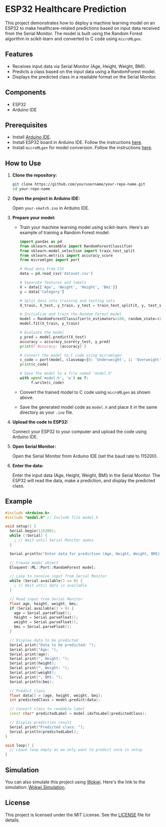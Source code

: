 # ESP32 Healthcare Prediction

This project demonstrates how to deploy a machine learning model on an ESP32 to make healthcare-related predictions based on input data received from the Serial Monitor. The model is built using the Random Forest algorithm in scikit-learn and converted to C code using `microMLgen`.

## Features

- Receives input data via Serial Monitor (Age, Height, Weight, BMI).
- Predicts a class based on the input data using a RandomForest model.
- Displays the predicted class in a readable format on the Serial Monitor.

## Components

- ESP32
- Arduino IDE

## Prerequisites

- Install [Arduino IDE](https://www.arduino.cc/en/software).
- Install ESP32 board in Arduino IDE. Follow the instructions [here](https://docs.espressif.com/projects/arduino-esp32/en/latest/installing.html).
- Install `microMLgen` for model conversion. Follow the instructions [here](https://github.com/eloquentarduino/micromlgen).

## How to Use

1. **Clone the repository:**

   ```bash
   git clone https://github.com/yourusername/your-repo-name.git
   cd your-repo-name
   ```

2. **Open the project in Arduino IDE:**

   Open `your-sketch.ino` in Arduino IDE.

3. **Prepare your model:**

   - Train your machine learning model using scikit-learn. Here's an example of training a Random Forest model:

     ```python
     import pandas as pd
     from sklearn.ensemble import RandomForestClassifier
     from sklearn.model_selection import train_test_split
     from sklearn.metrics import accuracy_score
     from micromlgen import port

     # Read data from CSV
     data = pd.read_csv('dataset.csv')

     # Separate features and labels
     X = data[['Age', 'Weight', 'Height', 'Bmi']]
     y = data['Category']

     # Split data into training and testing sets
     X_train, X_test, y_train, y_test = train_test_split(X, y, test_size=0.2, random_state=42)

     # Initialize and train the Random Forest model
     model = RandomForestClassifier(n_estimators=100, random_state=42)
     model.fit(X_train, y_train)

     # Evaluate the model
     y_pred = model.predict(X_test)
     accuracy = accuracy_score(y_test, y_pred)
     print(f'Accuracy: {accuracy}')

     # Convert the model to C code using micromlgen
     c_code = port(model, classmap={0: 'Underweight', 1: 'Overweight', 2: 'Obese Class 1', 3: 'Obese Class 2', 4: 'Obese Class 3'})
     print(c_code)

     # Save the model to a file named 'model.h'
     with open('model.h', 'w') as f:
          f.write(c_code)

     ```

   - Convert the trained model to C code using `microMLgen` as shown above.
   - Save the generated model code as `model.h` and place it in the same directory as your `.ino` file.

4. **Upload the code to ESP32:**

   Connect your ESP32 to your computer and upload the code using Arduino IDE.

5. **Open Serial Monitor:**

   Open the Serial Monitor from Arduino IDE (set the baud rate to 115200).

6. **Enter the data:**

   Enter the input data (Age, Height, Weight, BMI) in the Serial Monitor. The ESP32 will read the data, make a prediction, and display the predicted class.

## Example

```cpp
#include <Arduino.h>
#include "model.h" // Include file model.h

void setup() {
  Serial.begin(115200);
  while (!Serial) {
    ; // Wait until Serial Monitor opens
  }

  Serial.println("Enter data for prediction (Age, Height, Weight, BMI):");

  // Create model object
  Eloquent::ML::Port::RandomForest model;

  // Loop to receive input from Serial Monitor
  while (Serial.available() == 0) {
    ; // Wait until data is available
  }

  // Read input from Serial Monitor
  float age, height, weight, bmi;
  if (Serial.available() > 0) {
    age = Serial.parseFloat();
    height = Serial.parseFloat();
    weight = Serial.parseFloat();
    bmi = Serial.parseFloat();
  }

  // Display data to be predicted
  Serial.print("Data to be predicted: ");
  Serial.print("Age: ");
  Serial.print(age);
  Serial.print(", Height: ");
  Serial.print(height);
  Serial.print(", Weight: ");
  Serial.print(weight);
  Serial.print(", BMI: ");
  Serial.println(bmi);

  // Predict class
  float data[] = {age, height, weight, bmi};
  int predictedClass = model.predict(data);

  // Convert class to readable label
  const char* predictedLabel = model.idxToLabel(predictedClass);

  // Display prediction result
  Serial.print("Predicted class: ");
  Serial.println(predictedLabel);
}

void loop() {
  // Leave loop empty as we only want to predict once in setup
}
```

## Simulation

You can also simulate this project using [Wokwi](https://wokwi.com). Here's the link to the simulation: [Wokwi Simulation](https://wokwi.com/projects/400719706545722369).

## License

This project is licensed under the MIT License. See the [LICENSE](LICENSE) file for details.

